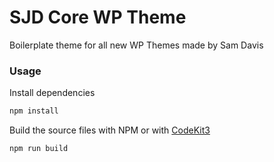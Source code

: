 # SJD Core WP Theme

Boilerplate theme for all new WP Themes made by Sam Davis

### Usage

Install dependencies

```bash
npm install
```

Build the source files with NPM or with [CodeKit3](https://codekitapp.com)
```bash
npm run build
```